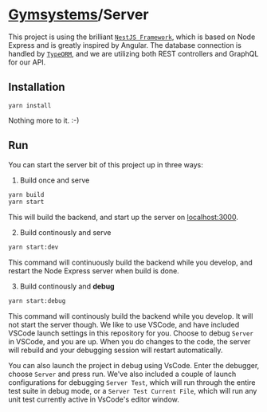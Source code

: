 # [Gymsystems](../README.md)/Server

This project is using the brilliant [`NestJS Framework`](https://nestjs.com/), which is based on Node Express and is greatly inspired by Angular. The database connection is handled by [`TypeORM`](https://typeorm.github.io), and we are utilizing both REST controllers and GraphQL for our API.

## Installation

```
yarn install
```

Nothing more to it. :-)

## Run

You can start the server bit of this project up in three ways:

1. Build once and serve

  ```bash
  yarn build
  yarn start
  ```

  This will build the backend, and start up the server on [localhost:3000](http://localhost:3000).

2. Build continously and serve

  ```bash
  yarn start:dev
  ```
  This command will continuously build the backend while you develop, and restart the Node Express server when build is done.

3. Build continously and **debug**

  ```bash
  yarn start:debug
  ```
  This command will continously build the backend while you develop. It will not start the server though. We like to use VSCode, and have included VSCode launch settings in this repository for you. Choose to debug `Server` in VSCode, and you are up. When you do changes to the code, the server will rebuild and your debugging session will restart automatically.

  You can also launch the project in debug using VsCode. Enter the debugger, choose `Server` and press run. We've also included a couple of launch configurations for debugging `Server Test`, which will run through the entire test suite in debug mode, or a `Server Test Current File`, which will run any unit test currently active in VsCode's editor window.

